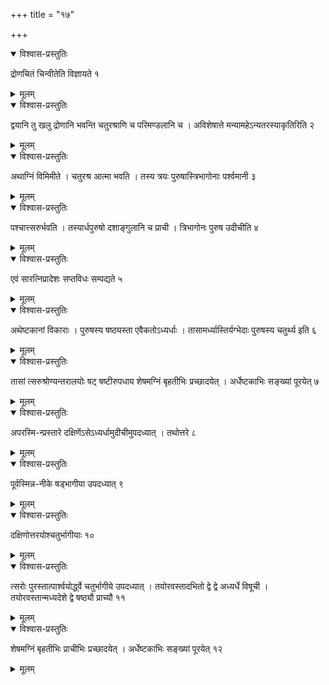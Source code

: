 +++
title = "१७"

+++


<details open><summary>विश्वास-प्रस्तुतिः</summary>

द्रोणचितं चिन्वीतेति विज्ञायते १
</details>

<details><summary>मूलम्</summary>

द्रोणचितं चिन्वीतेति विज्ञायते १
</details>


<details open><summary>विश्वास-प्रस्तुतिः</summary>

द्वयानि तु खलु द्रोणानि भवन्ति चतुरश्राणि च परिमण्डलानि च । अविशेषात्ते मन्यामहेऽन्यतरस्याकृतिरिति २
</details>

<details><summary>मूलम्</summary>

द्वयानि तु खलु द्रोणानि भवन्ति चतुरश्राणि च परिमण्डलानि च । अविशेषात्ते मन्यामहेऽन्य-तरस्याकृतिरिति २
</details>


<details open><summary>विश्वास-प्रस्तुतिः</summary>

अथाग्निं विमिमीते । चतुरश्र आत्मा भवति । तस्य त्रयः पुरुषास्त्रिभागोनाः पर्श्वमानी ३
</details>

<details><summary>मूलम्</summary>

अथाग्निं विमिमीते । चतुरश्र आत्मा भवति । तस्य त्रयः पुरुषास्त्रिभागोनाः पर्श्वमानी ३
</details>


<details open><summary>विश्वास-प्रस्तुतिः</summary>

पश्चात्त्सरुर्भवति । तस्यार्धपुरुषो दशाङ्गुलानि च प्राची । त्रिभागोनः पुरुष उदीचीति ४
</details>

<details><summary>मूलम्</summary>

पश्चात्त्सरुर्भवति । तस्यार्धपुरुषो दशाङ्गुलानि च प्राची । त्रिभागोनः पुरुष उदीचीति ४
</details>


<details open><summary>विश्वास-प्रस्तुतिः</summary>

एवं सारत्निप्रादेशः सप्तविधः सम्पद्यते ५
</details>

<details><summary>मूलम्</summary>

एवं सारत्निप्रादेशः सप्तविधः सम्पद्यते ५
</details>


<details open><summary>विश्वास-प्रस्तुतिः</summary>

अथेष्टकानां विकाराः । पुरुषस्य षष्ठ्यस्ता एवैकतोऽध्यर्धाः । तासामर्ध्यास्तिर्यग्भेदाः पुरुषस्य चतुर्थ्य इति ६
</details>

<details><summary>मूलम्</summary>

अथेष्टकानां विकाराः । पुरुषस्य षष्ठ्यस्ता एवैकतोऽध्यर्धाः । तासामर्ध्यास्तिर्यग्भेदाः पुरुषस्य चतुर्थ्य इति ६
</details>


<details open><summary>विश्वास-प्रस्तुतिः</summary>

तासां त्सरुश्रोण्यन्तरालयोः षट् षष्टीरुपधाय शेषमग्निं बृहतीभिः प्रच्छादयेत् । अर्धेष्टकाभिः सङ्ख्यां पूरयेत् ७
</details>

<details><summary>मूलम्</summary>

तासां त्सरुश्रोण्यन्तरालयोः षट् षष्टीरुपधाय शेषमग्निं बृहतीभिः प्रच्छादयेत् । अर्धेष्टकाभिः सङ्ख्यां पूरयेत् ७
</details>


<details open><summary>विश्वास-प्रस्तुतिः</summary>

अपरस्मि-न्प्रस्तारे दक्षिणेंऽसेऽध्यर्धामुदीचीमुपदध्यात् । तथोत्तरे ८
</details>

<details><summary>मूलम्</summary>

अपरस्मि-न्प्रस्तारे दक्षिणेंऽसेऽध्यर्धामुदीचीमुपदध्यात् । तथोत्तरे ८
</details>


<details open><summary>विश्वास-प्रस्तुतिः</summary>

पूर्वस्मिन्न-नीके षड्भागीया उपदध्यात् ९
</details>

<details><summary>मूलम्</summary>

पूर्वस्मिन्न-नीके षड्भागीया उपदध्यात् ९
</details>


<details open><summary>विश्वास-प्रस्तुतिः</summary>

दक्षिणोत्तरयोश्चतुर्भागीयाः १०
</details>

<details><summary>मूलम्</summary>

दक्षिणोत्तरयोश्चतुर्भागीयाः १०
</details>


<details open><summary>विश्वास-प्रस्तुतिः</summary>

त्सरोः पुरस्तात्पार्श्वयोर्द्ध्वे चतुर्भागीये उपदध्यात् । तयोरवस्तादभितो द्वे द्वे अध्यर्धे विषूची । तयोरवस्तान्मध्यदेशे द्वे षष्ठ्यौ प्राच्यौ ११
</details>

<details><summary>मूलम्</summary>

त्सरोः पुरस्तात्पार्श्वयोर्द्ध्वे चतुर्भागीये उपदध्यात् । तयोरवस्तादभितो द्वे द्वे अध्यर्धे विषूची । तयोरवस्तान्मध्यदेशे द्वे षष्ठ्यौ प्राच्यौ ११
</details>


<details open><summary>विश्वास-प्रस्तुतिः</summary>

शेषमग्निं बृहतीभिः प्राचीभिः प्रच्छादयेत् । अर्धेष्टकाभिः सङ्ख्यां पूरयेत् १२
</details>

<details><summary>मूलम्</summary>

शेषमग्निं बृहतीभिः प्राचीभिः प्रच्छादयेत् । अर्धेष्टकाभिः सङ्ख्यां पूरयेत् १२
</details>
